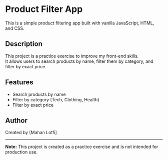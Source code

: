 # Product Filter App

This is a simple product filtering app built with vanilla JavaScript, HTML, and CSS.

## Description

This project is a practice exercise to improve my front-end skills.  
It allows users to search products by name, filter them by category, and filter by exact price.

## Features

- Search products by name
- Filter by category (Tech, Clothing, Health)
- Filter by exact price

## Author

Created by [Mahan Lotfi]

---

**Note:** This project is created as a practice exercise and is not intended for production use.
